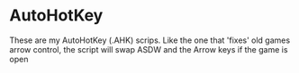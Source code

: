 # AutoHotKey
These are my AutoHotKey (.AHK) scrips. Like the one that 'fixes' old games arrow control, the script will swap ASDW and the Arrow keys if the game is open
